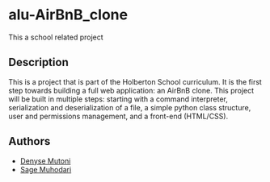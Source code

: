 # alu-AirBnB_clone
This a school related project

## Description

This is a project that is part of the Holberton School curriculum. It is the first step towards building a full web application: an AirBnB clone. This project will be built in multiple steps: starting with a command interpreter, serialization and deserialization of a file, a simple python class structure, user and permissions management, and a front-end (HTML/CSS).

## Authors
- [Denyse Mutoni](d.mutoni2@alustudent.com)
- [Sage Muhodari](s.muhodari@alustudent.com)
